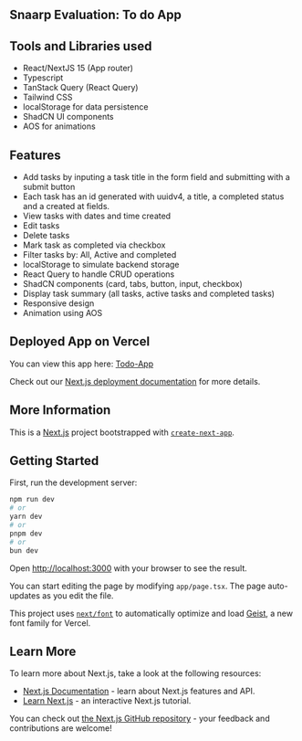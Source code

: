 ## Snaarp Evaluation: To do App

## Tools and Libraries used
- React/NextJS 15 (App router)
- Typescript
- TanStack Query (React Query)
- Tailwind CSS
- localStorage for data persistence
- ShadCN UI components
- AOS for animations

## Features
- Add tasks by inputing a task title in the form field and submitting with a submit button
- Each task has an id generated with uuidv4, a title, a completed status and a created at fields.
- View tasks with dates and time created
- Edit tasks
- Delete tasks
- Mark task as completed via checkbox
- Filter tasks by: All, Active and completed
- localStorage to simulate backend storage
- React Query to handle CRUD operations
- ShadCN components (card, tabs, button, input, checkbox)
- Display task summary (all tasks, active tasks and completed tasks)
- Responsive design
- Animation using AOS


## Deployed App on Vercel

You can view this app here: [Todo-App](https://snaarp-todo.vercel.app/) 

Check out our [Next.js deployment documentation](https://nextjs.org/docs/app/building-your-application/deploying) for more details.

## More Information

This is a [Next.js](https://nextjs.org) project bootstrapped with [`create-next-app`](https://nextjs.org/docs/app/api-reference/cli/create-next-app).

## Getting Started

First, run the development server:

```bash
npm run dev
# or
yarn dev
# or
pnpm dev
# or
bun dev
```

Open [http://localhost:3000](http://localhost:3000) with your browser to see the result.

You can start editing the page by modifying `app/page.tsx`. The page auto-updates as you edit the file.

This project uses [`next/font`](https://nextjs.org/docs/app/building-your-application/optimizing/fonts) to automatically optimize and load [Geist](https://vercel.com/font), a new font family for Vercel.

## Learn More

To learn more about Next.js, take a look at the following resources:

- [Next.js Documentation](https://nextjs.org/docs) - learn about Next.js features and API.
- [Learn Next.js](https://nextjs.org/learn) - an interactive Next.js tutorial.

You can check out [the Next.js GitHub repository](https://github.com/vercel/next.js) - your feedback and contributions are welcome!

